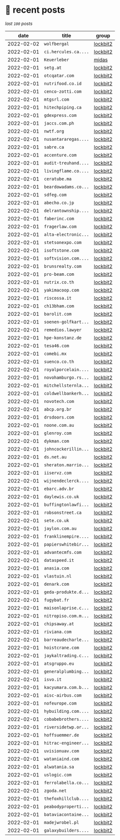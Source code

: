 # 📰 recent posts

_last `100` posts_

| date | title | group |
|---|---|---|
| 2022-02-02 | `wolfbergal` | [lockbit2](https://ransomwatch.telemetry.ltd/#/profiles?id=lockbit2) |
| 2022-02-01 | `ci.hercules.ca....` | [lockbit2](https://ransomwatch.telemetry.ltd/#/profiles?id=lockbit2) |
| 2022-02-01 | `Keuerleber` | [midas](https://ransomwatch.telemetry.ltd/#/profiles?id=midas) |
| 2022-02-01 | `setg.at` | [lockbit2](https://ransomwatch.telemetry.ltd/#/profiles?id=lockbit2) |
| 2022-02-01 | `otcqatar.com` | [lockbit2](https://ransomwatch.telemetry.ltd/#/profiles?id=lockbit2) |
| 2022-02-01 | `nutrifood.co.id` | [lockbit2](https://ransomwatch.telemetry.ltd/#/profiles?id=lockbit2) |
| 2022-02-01 | `cenco-zotti.com` | [lockbit2](https://ransomwatch.telemetry.ltd/#/profiles?id=lockbit2) |
| 2022-02-01 | `mtgsrl.com` | [lockbit2](https://ransomwatch.telemetry.ltd/#/profiles?id=lockbit2) |
| 2022-02-01 | `hitechpiping.ca` | [lockbit2](https://ransomwatch.telemetry.ltd/#/profiles?id=lockbit2) |
| 2022-02-01 | `gdexpress.com` | [lockbit2](https://ransomwatch.telemetry.ltd/#/profiles?id=lockbit2) |
| 2022-02-01 | `jaccs.com.ph` | [lockbit2](https://ransomwatch.telemetry.ltd/#/profiles?id=lockbit2) |
| 2022-02-01 | `nwtf.org` | [lockbit2](https://ransomwatch.telemetry.ltd/#/profiles?id=lockbit2) |
| 2022-02-01 | `nusantararegas....` | [lockbit2](https://ransomwatch.telemetry.ltd/#/profiles?id=lockbit2) |
| 2022-02-01 | `sabre.ca` | [lockbit2](https://ransomwatch.telemetry.ltd/#/profiles?id=lockbit2) |
| 2022-02-01 | `accenture.com` | [lockbit2](https://ransomwatch.telemetry.ltd/#/profiles?id=lockbit2) |
| 2022-02-01 | `audit-treuhand....` | [lockbit2](https://ransomwatch.telemetry.ltd/#/profiles?id=lockbit2) |
| 2022-02-01 | `livingflame.co....` | [lockbit2](https://ransomwatch.telemetry.ltd/#/profiles?id=lockbit2) |
| 2022-02-01 | `ceratube.ma` | [lockbit2](https://ransomwatch.telemetry.ltd/#/profiles?id=lockbit2) |
| 2022-02-01 | `beardowadams.co...` | [lockbit2](https://ransomwatch.telemetry.ltd/#/profiles?id=lockbit2) |
| 2022-02-01 | `sdfeg.com` | [lockbit2](https://ransomwatch.telemetry.ltd/#/profiles?id=lockbit2) |
| 2022-02-01 | `abecho.co.jp` | [lockbit2](https://ransomwatch.telemetry.ltd/#/profiles?id=lockbit2) |
| 2022-02-01 | `delrantownship....` | [lockbit2](https://ransomwatch.telemetry.ltd/#/profiles?id=lockbit2) |
| 2022-02-01 | `faberinc.com` | [lockbit2](https://ransomwatch.telemetry.ltd/#/profiles?id=lockbit2) |
| 2022-02-01 | `fragerlaw.com` | [lockbit2](https://ransomwatch.telemetry.ltd/#/profiles?id=lockbit2) |
| 2022-02-01 | `alta-electronic...` | [lockbit2](https://ransomwatch.telemetry.ltd/#/profiles?id=lockbit2) |
| 2022-02-01 | `stetsonexpo.com` | [lockbit2](https://ransomwatch.telemetry.ltd/#/profiles?id=lockbit2) |
| 2022-02-01 | `isoftstone.com` | [lockbit2](https://ransomwatch.telemetry.ltd/#/profiles?id=lockbit2) |
| 2022-02-01 | `softvision.com....` | [lockbit2](https://ransomwatch.telemetry.ltd/#/profiles?id=lockbit2) |
| 2022-02-01 | `brunsrealty.com` | [lockbit2](https://ransomwatch.telemetry.ltd/#/profiles?id=lockbit2) |
| 2022-02-01 | `pro-beam.com` | [lockbit2](https://ransomwatch.telemetry.ltd/#/profiles?id=lockbit2) |
| 2022-02-01 | `nutrix.co.th` | [lockbit2](https://ransomwatch.telemetry.ltd/#/profiles?id=lockbit2) |
| 2022-02-01 | `yakimacoop.com` | [lockbit2](https://ransomwatch.telemetry.ltd/#/profiles?id=lockbit2) |
| 2022-02-01 | `riscossa.it` | [lockbit2](https://ransomwatch.telemetry.ltd/#/profiles?id=lockbit2) |
| 2022-02-01 | `ch13bham.com` | [lockbit2](https://ransomwatch.telemetry.ltd/#/profiles?id=lockbit2) |
| 2022-02-01 | `barolit.com` | [lockbit2](https://ransomwatch.telemetry.ltd/#/profiles?id=lockbit2) |
| 2022-02-01 | `soenen-golfkart...` | [lockbit2](https://ransomwatch.telemetry.ltd/#/profiles?id=lockbit2) |
| 2022-02-01 | `remedios.lawyer` | [lockbit2](https://ransomwatch.telemetry.ltd/#/profiles?id=lockbit2) |
| 2022-02-01 | `hpe-konstanz.de` | [lockbit2](https://ransomwatch.telemetry.ltd/#/profiles?id=lockbit2) |
| 2022-02-01 | `tesa46.com` | [lockbit2](https://ransomwatch.telemetry.ltd/#/profiles?id=lockbit2) |
| 2022-02-01 | `comebi.mx` | [lockbit2](https://ransomwatch.telemetry.ltd/#/profiles?id=lockbit2) |
| 2022-02-01 | `suenco.co.th` | [lockbit2](https://ransomwatch.telemetry.ltd/#/profiles?id=lockbit2) |
| 2022-02-01 | `royalporcelain....` | [lockbit2](https://ransomwatch.telemetry.ltd/#/profiles?id=lockbit2) |
| 2022-02-01 | `novohamburgo.rs...` | [lockbit2](https://ransomwatch.telemetry.ltd/#/profiles?id=lockbit2) |
| 2022-02-01 | `mitchellsternla...` | [lockbit2](https://ransomwatch.telemetry.ltd/#/profiles?id=lockbit2) |
| 2022-02-01 | `coldwellbankerh...` | [lockbit2](https://ransomwatch.telemetry.ltd/#/profiles?id=lockbit2) |
| 2022-02-01 | `novotech.com` | [lockbit2](https://ransomwatch.telemetry.ltd/#/profiles?id=lockbit2) |
| 2022-02-01 | `abcp.org.br` | [lockbit2](https://ransomwatch.telemetry.ltd/#/profiles?id=lockbit2) |
| 2022-02-01 | `drsdoors.com` | [lockbit2](https://ransomwatch.telemetry.ltd/#/profiles?id=lockbit2) |
| 2022-02-01 | `noone.com.au` | [lockbit2](https://ransomwatch.telemetry.ltd/#/profiles?id=lockbit2) |
| 2022-02-01 | `glenroy.com` | [lockbit2](https://ransomwatch.telemetry.ltd/#/profiles?id=lockbit2) |
| 2022-02-01 | `dykman.com` | [lockbit2](https://ransomwatch.telemetry.ltd/#/profiles?id=lockbit2) |
| 2022-02-01 | `johncockerillin...` | [lockbit2](https://ransomwatch.telemetry.ltd/#/profiles?id=lockbit2) |
| 2022-02-01 | `ds.net.au` | [lockbit2](https://ransomwatch.telemetry.ltd/#/profiles?id=lockbit2) |
| 2022-02-01 | `sheraton.marrio...` | [lockbit2](https://ransomwatch.telemetry.ltd/#/profiles?id=lockbit2) |
| 2022-02-01 | `iiservz.com` | [lockbit2](https://ransomwatch.telemetry.ltd/#/profiles?id=lockbit2) |
| 2022-02-01 | `wijnendeclerck....` | [lockbit2](https://ransomwatch.telemetry.ltd/#/profiles?id=lockbit2) |
| 2022-02-01 | `ebarc.adv.br` | [lockbit2](https://ransomwatch.telemetry.ltd/#/profiles?id=lockbit2) |
| 2022-02-01 | `daylewis.co.uk` | [lockbit2](https://ransomwatch.telemetry.ltd/#/profiles?id=lockbit2) |
| 2022-02-01 | `buffingtonlawfi...` | [lockbit2](https://ransomwatch.telemetry.ltd/#/profiles?id=lockbit2) |
| 2022-02-01 | `robsonstreet.ca` | [lockbit2](https://ransomwatch.telemetry.ltd/#/profiles?id=lockbit2) |
| 2022-02-01 | `sete.co.uk` | [lockbit2](https://ransomwatch.telemetry.ltd/#/profiles?id=lockbit2) |
| 2022-02-01 | `jaylon.com.au` | [lockbit2](https://ransomwatch.telemetry.ltd/#/profiles?id=lockbit2) |
| 2022-02-01 | `franklinempire....` | [lockbit2](https://ransomwatch.telemetry.ltd/#/profiles?id=lockbit2) |
| 2022-02-01 | `papierswhitebir...` | [lockbit2](https://ransomwatch.telemetry.ltd/#/profiles?id=lockbit2) |
| 2022-02-01 | `advantecmfs.com` | [lockbit2](https://ransomwatch.telemetry.ltd/#/profiles?id=lockbit2) |
| 2022-02-01 | `dataspeed.it` | [lockbit2](https://ransomwatch.telemetry.ltd/#/profiles?id=lockbit2) |
| 2022-02-01 | `anasia.com` | [lockbit2](https://ransomwatch.telemetry.ltd/#/profiles?id=lockbit2) |
| 2022-02-01 | `vlastuin.nl` | [lockbit2](https://ransomwatch.telemetry.ltd/#/profiles?id=lockbit2) |
| 2022-02-01 | `denark.com` | [lockbit2](https://ransomwatch.telemetry.ltd/#/profiles?id=lockbit2) |
| 2022-02-01 | `geda-produkte.d...` | [lockbit2](https://ransomwatch.telemetry.ltd/#/profiles?id=lockbit2) |
| 2022-02-01 | `fugybat.fr` | [lockbit2](https://ransomwatch.telemetry.ltd/#/profiles?id=lockbit2) |
| 2022-02-01 | `maisonlaprise.c...` | [lockbit2](https://ransomwatch.telemetry.ltd/#/profiles?id=lockbit2) |
| 2022-02-01 | `nitropiso.com.m...` | [lockbit2](https://ransomwatch.telemetry.ltd/#/profiles?id=lockbit2) |
| 2022-02-01 | `chipsaway.at` | [lockbit2](https://ransomwatch.telemetry.ltd/#/profiles?id=lockbit2) |
| 2022-02-01 | `riviana.com` | [lockbit2](https://ransomwatch.telemetry.ltd/#/profiles?id=lockbit2) |
| 2022-02-01 | `barreaudecharle...` | [lockbit2](https://ransomwatch.telemetry.ltd/#/profiles?id=lockbit2) |
| 2022-02-01 | `hoistcrane.com` | [lockbit2](https://ransomwatch.telemetry.ltd/#/profiles?id=lockbit2) |
| 2022-02-01 | `jaykaltrading.c...` | [lockbit2](https://ransomwatch.telemetry.ltd/#/profiles?id=lockbit2) |
| 2022-02-01 | `atsgruppo.eu` | [lockbit2](https://ransomwatch.telemetry.ltd/#/profiles?id=lockbit2) |
| 2022-02-01 | `generalplumbing...` | [lockbit2](https://ransomwatch.telemetry.ltd/#/profiles?id=lockbit2) |
| 2022-02-01 | `isvo.it` | [lockbit2](https://ransomwatch.telemetry.ltd/#/profiles?id=lockbit2) |
| 2022-02-01 | `kacyumara.com.b...` | [lockbit2](https://ransomwatch.telemetry.ltd/#/profiles?id=lockbit2) |
| 2022-02-01 | `aisc-airbus.com` | [lockbit2](https://ransomwatch.telemetry.ltd/#/profiles?id=lockbit2) |
| 2022-02-01 | `nofeurope.com` | [lockbit2](https://ransomwatch.telemetry.ltd/#/profiles?id=lockbit2) |
| 2022-02-01 | `hybuilding.com....` | [lockbit2](https://ransomwatch.telemetry.ltd/#/profiles?id=lockbit2) |
| 2022-02-01 | `cobabebrothers....` | [lockbit2](https://ransomwatch.telemetry.ltd/#/profiles?id=lockbit2) |
| 2022-02-01 | `riversidetwp.or...` | [lockbit2](https://ransomwatch.telemetry.ltd/#/profiles?id=lockbit2) |
| 2022-02-01 | `hoffsuemmer.de` | [lockbit2](https://ransomwatch.telemetry.ltd/#/profiles?id=lockbit2) |
| 2022-02-01 | `hitrac-engineer...` | [lockbit2](https://ransomwatch.telemetry.ltd/#/profiles?id=lockbit2) |
| 2022-02-01 | `uvisionuav.com` | [lockbit2](https://ransomwatch.telemetry.ltd/#/profiles?id=lockbit2) |
| 2022-02-01 | `wataniaind.com` | [lockbit2](https://ransomwatch.telemetry.ltd/#/profiles?id=lockbit2) |
| 2022-02-01 | `alwatania.sa` | [lockbit2](https://ransomwatch.telemetry.ltd/#/profiles?id=lockbit2) |
| 2022-02-01 | `uslogic.com` | [lockbit2](https://ransomwatch.telemetry.ltd/#/profiles?id=lockbit2) |
| 2022-02-01 | `ferrolabella.co...` | [lockbit2](https://ransomwatch.telemetry.ltd/#/profiles?id=lockbit2) |
| 2022-02-01 | `zgoda.net` | [lockbit2](https://ransomwatch.telemetry.ltd/#/profiles?id=lockbit2) |
| 2022-02-01 | `thefoxhillclub....` | [lockbit2](https://ransomwatch.telemetry.ltd/#/profiles?id=lockbit2) |
| 2022-02-01 | `peabodyproperti...` | [lockbit2](https://ransomwatch.telemetry.ltd/#/profiles?id=lockbit2) |
| 2022-02-01 | `bataviacontaine...` | [lockbit2](https://ransomwatch.telemetry.ltd/#/profiles?id=lockbit2) |
| 2022-02-01 | `madejwrobel.pl` | [lockbit2](https://ransomwatch.telemetry.ltd/#/profiles?id=lockbit2) |
| 2022-02-01 | `galaxybuilders....` | [lockbit2](https://ransomwatch.telemetry.ltd/#/profiles?id=lockbit2) |
